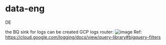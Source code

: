 # data-eng
DE 

the BQ sink for logs can be created GCP logs router:
![image](https://user-images.githubusercontent.com/61714587/118419809-f3a26d00-b671-11eb-8e37-109f34faac87.png)
Ref: https://cloud.google.com/logging/docs/view/query-library#bigquery-filters
